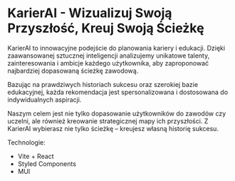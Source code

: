 # KarierAI - Wizualizuj Swoją Przyszłość, Kreuj Swoją Ścieżkę

KarierAI to innowacyjne podejście do planowania kariery i edukacji. Dzięki zaawansowanej sztucznej inteligencji analizujemy unikatowe talenty, zainteresowania i ambicje każdego użytkownika, aby zaproponować najbardziej dopasowaną ścieżkę zawodową. 

Bazując na prawdziwych historiach sukcesu oraz szerokiej bazie edukacyjnej, każda rekomendacja jest spersonalizowana i dostosowana do indywidualnych aspiracji. 

Naszym celem jest nie tylko dopasowanie użytkowników do zawodów czy uczelni, ale również kreowanie strategicznej mapy ich przyszłości. Z KarierAI wybierasz nie tylko ścieżkę – kreujesz własną historię sukcesu.

Technologie:
- Vite + React
- Styled Components
- MUI
